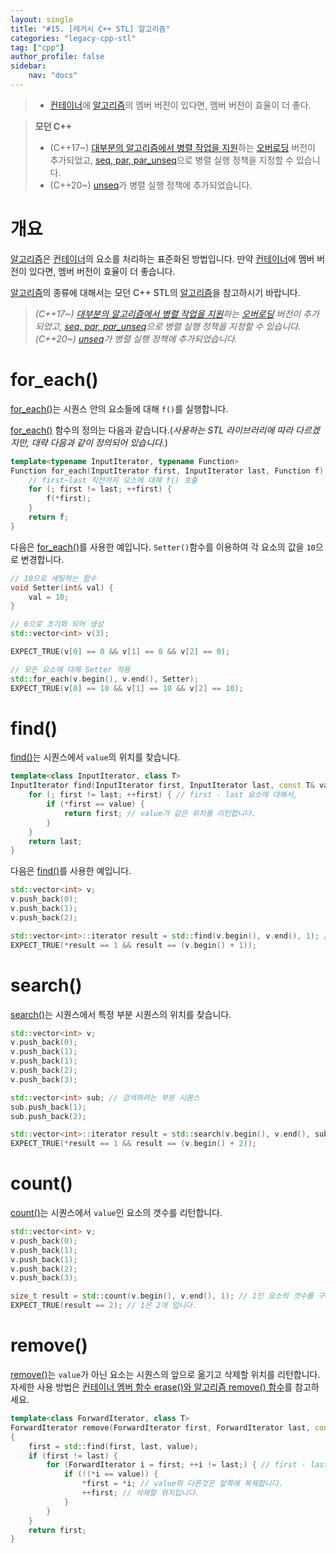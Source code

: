 ```yaml
---
layout: single
title: "#15. [레거시 C++ STL] 알고리즘"
categories: "legacy-cpp-stl"
tag: ["cpp"]
author_profile: false
sidebar: 
    nav: "docs"
---
```


> * [컨테이너](https://tango1202.github.io/legacy-cpp-stl/legacy-cpp-stl-container/)에 [알고리즘](https://tango1202.github.io/cpp-stl/modern-cpp-stl-algorithm/)의 멤버 버전이 있다면, 멤버 버전이 효율이 더 좋다.

> **모던 C++**
> * (C++17~) [대부분의 알고리즘에서 병렬 작업을 지원](https://tango1202.github.io/cpp-stl/modern-cpp-stl-parallel-algorithm/)하는 [오버로딩](https://tango1202.github.io/legacy-cpp-guide/legacy-cpp-guide-function/#%ED%95%A8%EC%88%98-%EC%98%A4%EB%B2%84%EB%A1%9C%EB%94%A9) 버전이 추가되었고, [seq, par, par_unseq](https://tango1202.github.io/cpp-stl/modern-cpp-stl-parallel-algorithm/#%EC%8B%A4%ED%96%89-%EC%A0%95%EC%B1%85)으로 병렬 실행 정책을 지정할 수 있습니다.
> * (C++20~) [unseq](https://tango1202.github.io/cpp-stl/modern-cpp-stl-parallel-algorithm/#%EC%8B%A4%ED%96%89-%EC%A0%95%EC%B1%85)가 병렬 실행 정책에 추가되었습니다.

# 개요

[알고리즘](https://tango1202.github.io/cpp-stl/modern-cpp-stl-algorithm/)은 [컨테이너](https://tango1202.github.io/legacy-cpp-stl/legacy-cpp-stl-container/)의 요소를 처리하는 표준화된 방법입니다. 만약 [컨테이너](https://tango1202.github.io/legacy-cpp-stl/legacy-cpp-stl-container/)에 멤버 버전이 있다면, 멤버 버전이 효율이 더 좋습니다.

[알고리즘](https://tango1202.github.io/cpp-stl/modern-cpp-stl-algorithm/)의 종류에 대해서는 모던 C++ STL의 [알고리즘](https://tango1202.github.io/cpp-stl/modern-cpp-stl-algorithm/)을 참고하시기 바랍니다.

> *(C++17~) [대부분의 알고리즘에서 병렬 작업을 지원](https://tango1202.github.io/cpp-stl/modern-cpp-stl-parallel-algorithm/)하는 [오버로딩](https://tango1202.github.io/legacy-cpp-guide/legacy-cpp-guide-function/#%ED%95%A8%EC%88%98-%EC%98%A4%EB%B2%84%EB%A1%9C%EB%94%A9) 버전이 추가되었고, [seq, par, par_unseq](https://tango1202.github.io/cpp-stl/modern-cpp-stl-parallel-algorithm/#%EC%8B%A4%ED%96%89-%EC%A0%95%EC%B1%85)으로 병렬 실행 정책을 지정할 수 있습니다.*<br/>
> *(C++20~) [unseq](https://tango1202.github.io/cpp-stl/modern-cpp-stl-parallel-algorithm/#%EC%8B%A4%ED%96%89-%EC%A0%95%EC%B1%85)가 병렬 실행 정책에 추가되었습니다.*

# for_each()

[for_each()](https://tango1202.github.io/legacy-cpp-stl/legacy-cpp-stl-algorithm/#for_each)는 시퀀스 안의 요소들에 대해 `f()`를 실행합니다.

[for_each()](https://tango1202.github.io/legacy-cpp-stl/legacy-cpp-stl-algorithm/#for_each) 함수의 정의는 다음과 같습니다.(*사용하는 STL 라이브러리에 따라 다르겠지만, 대략 다음과 같이 정의되어 있습니다.*)

```cpp
template<typename InputIterator, typename Function>
Function for_each(InputIterator first, InputIterator last, Function f) {
    // first~last 직전까지 요소에 대해 f() 호출
    for (; first != last; ++first) { 
        f(*first);
    }
    return f; 
}
```

다음은 [for_each()](https://tango1202.github.io/legacy-cpp-stl/legacy-cpp-stl-algorithm/#for_each)를 사용한 예입니다. `Setter()`함수를 이용하여 각 요소의 값을 `10`으로 변경합니다.

```cpp
// 10으로 세팅하는 함수
void Setter(int& val) {
    val = 10;
}

// 0으로 초기화 되어 생성
std::vector<int> v(3);

EXPECT_TRUE(v[0] == 0 && v[1] == 0 && v[2] == 0);

// 모든 요소에 대해 Setter 적용
std::for_each(v.begin(), v.end(), Setter);
EXPECT_TRUE(v[0] == 10 && v[1] == 10 && v[2] == 10); 
```

# find()

[find()](https://tango1202.github.io/legacy-cpp-stl/legacy-cpp-stl-algorithm/#find)는 시퀀스에서 `value`의 위치를 찾습니다. 

```cpp
template<class InputIterator, class T>
InputIterator find(InputIterator first, InputIterator last, const T& value) {
    for (; first != last; ++first) { // first - last 요소에 대해서,
        if (*first == value) {
            return first; // value가 같은 위치를 리턴합니다.
        }
    }
    return last;
}
```
다음은 [find()](https://tango1202.github.io/legacy-cpp-stl/legacy-cpp-stl-algorithm/#find)를 사용한 예입니다.

```cpp
std::vector<int> v;
v.push_back(0);
v.push_back(1);
v.push_back(2);

std::vector<int>::iterator result = std::find(v.begin(), v.end(), 1); // 값이 1인 위치를 리턴합니다.
EXPECT_TRUE(*result == 1 && result == (v.begin() + 1));
```

# search()

[search()](https://tango1202.github.io/legacy-cpp-stl/legacy-cpp-stl-algorithm/#search)는 시퀀스에서 특정 부분 시퀀스의 위치를 찾습니다.

```cpp
std::vector<int> v;
v.push_back(0);
v.push_back(1);
v.push_back(1); 
v.push_back(2);
v.push_back(3);

std::vector<int> sub; // 검색하려는 부분 시퀀스
sub.push_back(1);
sub.push_back(2);

std::vector<int>::iterator result = std::search(v.begin(), v.end(), sub.begin(), sub.end()); // 부분 시퀀스가 1, 2인 위치를 찾습니다.
EXPECT_TRUE(*result == 1 && result == (v.begin() + 2));
```

# count()

[count()](https://tango1202.github.io/legacy-cpp-stl/legacy-cpp-stl-algorithm/#count)는 시퀀스에서 `value`인 요소의 갯수를 리턴합니다.

```cpp
std::vector<int> v;
v.push_back(0);
v.push_back(1);
v.push_back(1); 
v.push_back(2);
v.push_back(3);

size_t result = std::count(v.begin(), v.end(), 1); // 1인 요소의 갯수를 구합니다.
EXPECT_TRUE(result == 2); // 1은 2개 입니다.
```

# remove()

[remove()](https://tango1202.github.io/legacy-cpp-stl/legacy-cpp-stl-algorithm/#remove)는 `value`가 아닌 요소는 시퀀스의 앞으로 옮기고 삭제할 위치를 리턴합니다. 자세한 사용 방법은 [컨테이너 멤버 함수 erase()와 알고리즘 remove() 함수](https://tango1202.github.io/legacy-cpp-stl/legacy-cpp-stl-container-insert-erase/#%EC%BB%A8%ED%85%8C%EC%9D%B4%EB%84%88-%EB%A9%A4%EB%B2%84-%ED%95%A8%EC%88%98-erase%EC%99%80-%EC%95%8C%EA%B3%A0%EB%A6%AC%EC%A6%98-remove-%ED%95%A8%EC%88%98)를 참고하세요.

```cpp
template<class ForwardIterator, class T>
ForwardIterator remove(ForwardIterator first, ForwardIterator last, const T& value)
{
    first = std::find(first, last, value);
    if (first != last) {
        for (ForwardIterator i = first; ++i != last;) { // first - last 요소에 대해서,
            if (!(*i == value)) { 
                *first = *i; // value와 다른것은 앞쪽에 복제합니다.
                ++first; // 삭제할 위치입니다.
            }
        }
    }
    return first;
}
```



